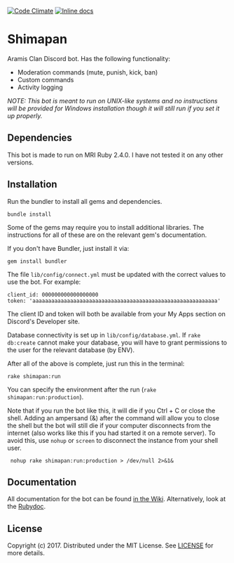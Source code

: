 [![Code Climate](https://codeclimate.com/github/Madobe/shimapan/badges/gpa.svg)](https://codeclimate.com/github/Madobe/shimapan)
[![Inline docs](http://inch-ci.org/github/Madobe/shimapan.svg?branch=master)](http://inch-ci.org/github/Madobe/shimapan)

# Shimapan
Aramis Clan Discord bot. Has the following functionality:

* Moderation commands (mute, punish, kick, ban)
* Custom commands
* Activity logging

_NOTE: This bot is meant to run on UNIX-like systems and no instructions will be provided for 
Windows installation though it will still run if you set it up properly._

## Dependencies

This bot is made to run on MRI Ruby 2.4.0. I have not tested it on any other versions.

## Installation

Run the bundler to install all gems and dependencies.

    bundle install

Some of the gems may require you to install additional libraries. The instructions for all of these
are on the relevant gem's documentation.

If you don't have Bundler, just install it via:

    gem install bundler

The file `lib/config/connect.yml` must be updated with the correct values to use the bot. For
example:

    client_id: 000000000000000000
    token: 'aaaaaaaaaaaaaaaaaaaaaaaaaaaaaaaaaaaaaaaaaaaaaaaaaaaaaaaaaaa'

The client ID and token will both be available from your My Apps section on Discord's Developer
site.

Database connectivity is set up in `lib/config/database.yml`. If `rake db:create` cannot make your
database, you will have to grant permissions to the user for the relevant database (by ENV).

After all of the above is complete, just run this in the terminal:

    rake shimapan:run

You can specify the environment after the run (`rake shimapan:run:production`).

Note that if you run the bot like this, it will die if you Ctrl + C or close the shell. Adding an 
ampersand (&) after the command will allow you to close the shell but the bot will still die if your 
computer disconnects from the internet (also works like this if you had started it on a remote 
server). To avoid this, use `nohup` or `screen` to disconnect the instance from your shell user.


     nohup rake shimapan:run:production > /dev/null 2>&1&

## Documentation

All documentation for the bot can be found [in the Wiki](https://github.com/Madobe/shimapan/wiki).
Alternatively, look at the [Rubydoc](http://www.rubydoc.info/github/Madobe/shimapan/master).

## License

Copyright (c) 2017. Distributed under the MIT License. See [LICENSE](LICENSE) for more details.
